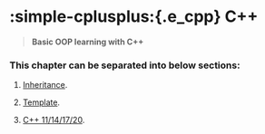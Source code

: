 # **:simple-cplusplus:{.e_cpp} C++**

> **Basic OOP learning with C++**

### **This chapter can be separated into below sections:**

1. [Inheritance](Inheritance/README.md).

2. [Template](Template/README.md).

3. [C++ 11/14/17/20](C++New/README.md).
